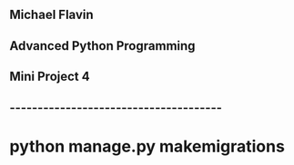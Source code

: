 ## Michael Flavin
## Advanced Python Programming
## Mini Project 4

## --------------------------------------

# python manage.py makemigrations
